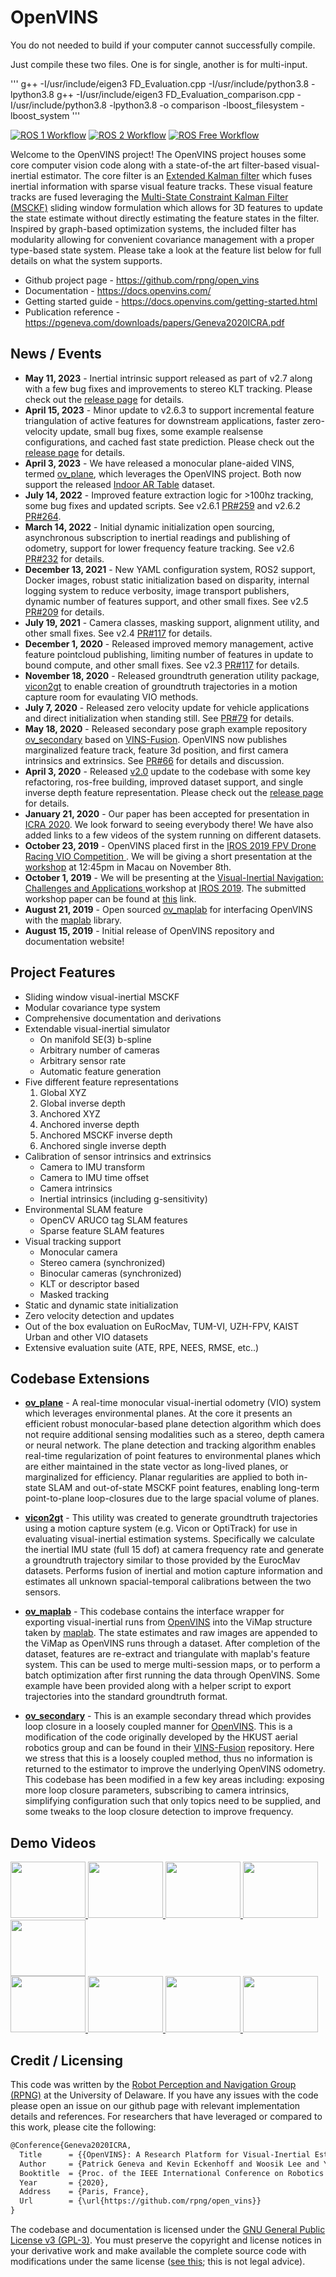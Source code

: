 # OpenVINS
You do not needed to build if your computer cannot successfully compile.

Just compile these two files. One is for single, another is for multi-input.

'''
g++ -I/usr/include/eigen3 FD_Evaluation.cpp -I/usr/include/python3.8 -lpython3.8
g++ -I/usr/include/eigen3 FD_Evaluation_comparison.cpp -I/usr/include/python3.8 -lpython3.8 -o comparison -lboost_filesystem -lboost_system
'''

[![ROS 1 Workflow](https://github.com/rpng/open_vins/actions/workflows/build_ros1.yml/badge.svg)](https://github.com/rpng/open_vins/actions/workflows/build_ros1.yml)
[![ROS 2 Workflow](https://github.com/rpng/open_vins/actions/workflows/build_ros2.yml/badge.svg)](https://github.com/rpng/open_vins/actions/workflows/build_ros2.yml)
[![ROS Free Workflow](https://github.com/rpng/open_vins/actions/workflows/build.yml/badge.svg)](https://github.com/rpng/open_vins/actions/workflows/build.yml)

Welcome to the OpenVINS project!
The OpenVINS project houses some core computer vision code along with a state-of-the art filter-based visual-inertial
estimator. The core filter is an [Extended Kalman filter](https://en.wikipedia.org/wiki/Extended_Kalman_filter) which
fuses inertial information with sparse visual feature tracks. These visual feature tracks are fused leveraging
the [Multi-State Constraint Kalman Filter (MSCKF)](https://ieeexplore.ieee.org/document/4209642) sliding window
formulation which allows for 3D features to update the state estimate without directly estimating the feature states in
the filter. Inspired by graph-based optimization systems, the included filter has modularity allowing for convenient
covariance management with a proper type-based state system. Please take a look at the feature list below for full
details on what the system supports.

* Github project page - https://github.com/rpng/open_vins
* Documentation - https://docs.openvins.com/
* Getting started guide - https://docs.openvins.com/getting-started.html
* Publication reference - https://pgeneva.com/downloads/papers/Geneva2020ICRA.pdf

## News / Events

* **May 11, 2023** - Inertial intrinsic support released as part of v2.7 along with a few bug fixes and improvements to stereo KLT tracking. Please check out the [release page](https://github.com/rpng/open_vins/releases/tag/v2.7) for details.
* **April 15, 2023** - Minor update to v2.6.3 to support incremental feature triangulation of active features for downstream applications, faster zero-velocity update, small bug fixes, some example realsense configurations, and cached fast state prediction. Please check out the [release page](https://github.com/rpng/open_vins/releases/tag/v2.6.3) for details.
* **April 3, 2023** - We have released a monocular plane-aided VINS, termed [ov_plane](https://github.com/rpng/ov_plane), which leverages the OpenVINS project. Both now support the released [Indoor AR Table](https://github.com/rpng/ar_table_dataset) dataset.
* **July 14, 2022** - Improved feature extraction logic for >100hz tracking, some bug fixes and updated scripts. See v2.6.1 [PR#259](https://github.com/rpng/open_vins/pull/259) and v2.6.2 [PR#264](https://github.com/rpng/open_vins/pull/264).
* **March 14, 2022** - Initial dynamic initialization open sourcing, asynchronous subscription to inertial readings and publishing of odometry, support for lower frequency feature tracking. See v2.6 [PR#232](https://github.com/rpng/open_vins/pull/232) for details.
* **December 13, 2021** - New YAML configuration system, ROS2 support, Docker images, robust static initialization based on disparity, internal logging system to reduce verbosity, image transport publishers, dynamic number of features support, and other small fixes. See
  v2.5 [PR#209](https://github.com/rpng/open_vins/pull/209) for details.
* **July 19, 2021** - Camera classes, masking support, alignment utility, and other small fixes. See
  v2.4 [PR#117](https://github.com/rpng/open_vins/pull/186) for details.
* **December 1, 2020** - Released improved memory management, active feature pointcloud publishing, limiting number of
  features in update to bound compute, and other small fixes. See
  v2.3 [PR#117](https://github.com/rpng/open_vins/pull/117) for details.
* **November 18, 2020** - Released groundtruth generation utility package, [vicon2gt](https://github.com/rpng/vicon2gt)
  to enable creation of groundtruth trajectories in a motion capture room for evaulating VIO methods.
* **July 7, 2020** - Released zero velocity update for vehicle applications and direct initialization when standing
  still. See [PR#79](https://github.com/rpng/open_vins/pull/79) for details.
* **May 18, 2020** - Released secondary pose graph example
  repository [ov_secondary](https://github.com/rpng/ov_secondary) based
  on [VINS-Fusion](https://github.com/HKUST-Aerial-Robotics/VINS-Fusion). OpenVINS now publishes marginalized feature
  track, feature 3d position, and first camera intrinsics and extrinsics.
  See [PR#66](https://github.com/rpng/open_vins/pull/66) for details and discussion.
* **April 3, 2020** - Released [v2.0](https://github.com/rpng/open_vins/releases/tag/v2.0) update to the codebase with
  some key refactoring, ros-free building, improved dataset support, and single inverse depth feature representation.
  Please check out the [release page](https://github.com/rpng/open_vins/releases/tag/v2.0) for details.
* **January 21, 2020** - Our paper has been accepted for presentation in [ICRA 2020](https://www.icra2020.org/). We look
  forward to seeing everybody there! We have also added links to a few videos of the system running on different
  datasets.
* **October 23, 2019** - OpenVINS placed first in the [IROS 2019 FPV Drone Racing VIO Competition
  ](http://rpg.ifi.uzh.ch/uzh-fpv.html). We will be giving a short presentation at
  the [workshop](https://wp.nyu.edu/workshopiros2019mav/) at 12:45pm in Macau on November 8th.
* **October 1, 2019** - We will be presenting at the [Visual-Inertial Navigation: Challenges and Applications
  ](http://udel.edu/~ghuang/iros19-vins-workshop/index.html) workshop at [IROS 2019](https://www.iros2019.org/). The
  submitted workshop paper can be found at [this](http://udel.edu/~ghuang/iros19-vins-workshop/papers/06.pdf) link.
* **August 21, 2019** - Open sourced [ov_maplab](https://github.com/rpng/ov_maplab) for interfacing OpenVINS with
  the [maplab](https://github.com/ethz-asl/maplab) library.
* **August 15, 2019** - Initial release of OpenVINS repository and documentation website!

## Project Features

* Sliding window visual-inertial MSCKF
* Modular covariance type system
* Comprehensive documentation and derivations
* Extendable visual-inertial simulator
    * On manifold SE(3) b-spline
    * Arbitrary number of cameras
    * Arbitrary sensor rate
    * Automatic feature generation
* Five different feature representations
    1. Global XYZ
    2. Global inverse depth
    3. Anchored XYZ
    4. Anchored inverse depth
    5. Anchored MSCKF inverse depth
    6. Anchored single inverse depth
* Calibration of sensor intrinsics and extrinsics
    * Camera to IMU transform
    * Camera to IMU time offset
    * Camera intrinsics
    * Inertial intrinsics (including g-sensitivity)
* Environmental SLAM feature
    * OpenCV ARUCO tag SLAM features
    * Sparse feature SLAM features
* Visual tracking support
    * Monocular camera
    * Stereo camera (synchronized)
    * Binocular cameras (synchronized)
    * KLT or descriptor based
    * Masked tracking
* Static and dynamic state initialization
* Zero velocity detection and updates
* Out of the box evaluation on EuRocMav, TUM-VI, UZH-FPV, KAIST Urban and other VIO datasets
* Extensive evaluation suite (ATE, RPE, NEES, RMSE, etc..)

## Codebase Extensions

* **[ov_plane](https://github.com/rpng/ov_plane)** - A real-time monocular visual-inertial odometry (VIO) system which leverages
  environmental planes. At the core it presents an efficient robust monocular-based plane detection algorithm which does
  not require additional sensing modalities such as a stereo, depth camera or neural network. The plane detection and tracking
  algorithm enables real-time regularization of point features to environmental planes which are either maintained in the state
  vector as long-lived planes, or marginalized for efficiency. Planar regularities are applied to both in-state SLAM and
  out-of-state MSCKF point features, enabling long-term point-to-plane loop-closures due to the large spacial volume of planes.

* **[vicon2gt](https://github.com/rpng/vicon2gt)** - This utility was created to generate groundtruth trajectories using
  a motion capture system (e.g. Vicon or OptiTrack) for use in evaluating visual-inertial estimation systems.
  Specifically we calculate the inertial IMU state (full 15 dof) at camera frequency rate and generate a groundtruth
  trajectory similar to those provided by the EurocMav datasets. Performs fusion of inertial and motion capture
  information and estimates all unknown spacial-temporal calibrations between the two sensors.

* **[ov_maplab](https://github.com/rpng/ov_maplab)** - This codebase contains the interface wrapper for exporting
  visual-inertial runs from [OpenVINS](https://github.com/rpng/open_vins) into the ViMap structure taken
  by [maplab](https://github.com/ethz-asl/maplab). The state estimates and raw images are appended to the ViMap as
  OpenVINS runs through a dataset. After completion of the dataset, features are re-extract and triangulate with
  maplab's feature system. This can be used to merge multi-session maps, or to perform a batch optimization after first
  running the data through OpenVINS. Some example have been provided along with a helper script to export trajectories
  into the standard groundtruth format.

* **[ov_secondary](https://github.com/rpng/ov_secondary)** - This is an example secondary thread which provides loop
  closure in a loosely coupled manner for [OpenVINS](https://github.com/rpng/open_vins). This is a modification of the
  code originally developed by the HKUST aerial robotics group and can be found in
  their [VINS-Fusion](https://github.com/HKUST-Aerial-Robotics/VINS-Fusion) repository. Here we stress that this is a
  loosely coupled method, thus no information is returned to the estimator to improve the underlying OpenVINS odometry.
  This codebase has been modified in a few key areas including: exposing more loop closure parameters, subscribing to
  camera intrinsics, simplifying configuration such that only topics need to be supplied, and some tweaks to the loop
  closure detection to improve frequency.


## Demo Videos

<a href="http://www.youtube.com/watch?v=KCX51GvYGss">
   <img src="https://raw.githubusercontent.com/rpng/open_vins/master/docs/youtube/KCX51GvYGss.jpg" width="120" height="90" />
</a>
<a href="http://www.youtube.com/watch?v=Lc7VQHngSuQ">
   <img src="https://raw.githubusercontent.com/rpng/open_vins/master/docs/youtube/Lc7VQHngSuQ.jpg" width="120" height="90" />
</a>
<a href="http://www.youtube.com/watch?v=vaia7iPaRW8">
   <img src="https://raw.githubusercontent.com/rpng/open_vins/master/docs/youtube/vaia7iPaRW8.jpg" width="120" height="90" />
</a>
<a href="http://www.youtube.com/watch?v=MCzTF9ye2zw">
   <img src="https://raw.githubusercontent.com/rpng/open_vins/master/docs/youtube/MCzTF9ye2zw.jpg"  width="120" height="90"/>
</a>
<a href="http://www.youtube.com/watch?v=eSQLWcNrx_I">
   <img src="https://raw.githubusercontent.com/rpng/open_vins/master/docs/youtube/eSQLWcNrx_I.jpg" width="120" height="90" />
</a>
<br/>

<a href="http://www.youtube.com/watch?v=187AXuuGNNw">
   <img src="https://raw.githubusercontent.com/rpng/open_vins/master/docs/youtube/187AXuuGNNw.jpg" width="120" height="90" />
</a>
<a href="http://www.youtube.com/watch?v=oUoLlrFryk0">
   <img src="https://raw.githubusercontent.com/rpng/open_vins/master/docs/youtube/oUoLlrFryk0.jpg" width="120" height="90" />
</a>
<a href="http://www.youtube.com/watch?v=ExPIGwORm4E">
   <img src="https://raw.githubusercontent.com/rpng/open_vins/master/docs/youtube/ExPIGwORm4E.jpg" width="120" height="90" />
</a>
<a href="http://www.youtube.com/watch?v=lXHl-qgLGl8">
   <img src="https://raw.githubusercontent.com/rpng/open_vins/master/docs/youtube/lXHl-qgLGl8.jpg" width="120" height="90" />
</a>



## Credit / Licensing

This code was written by the [Robot Perception and Navigation Group (RPNG)](https://sites.udel.edu/robot/) at the
University of Delaware. If you have any issues with the code please open an issue on our github page with relevant
implementation details and references. For researchers that have leveraged or compared to this work, please cite the
following:

```txt
@Conference{Geneva2020ICRA,
  Title      = {{OpenVINS}: A Research Platform for Visual-Inertial Estimation},
  Author     = {Patrick Geneva and Kevin Eckenhoff and Woosik Lee and Yulin Yang and Guoquan Huang},
  Booktitle  = {Proc. of the IEEE International Conference on Robotics and Automation},
  Year       = {2020},
  Address    = {Paris, France},
  Url        = {\url{https://github.com/rpng/open_vins}}
}
```

The codebase and documentation is licensed under the [GNU General Public License v3 (GPL-3)](https://www.gnu.org/licenses/gpl-3.0.txt).
You must preserve the copyright and license notices in your derivative work and make available the complete source code with modifications under the same license ([see this](https://choosealicense.com/licenses/gpl-3.0/); this is not legal advice).


